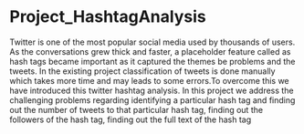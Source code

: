 # Project_HashtagAnalysis

Twitter is one of the most popular social media used by thousands of users.
As the conversations grew thick and faster, a placeholder feature called as hash tags became important as it captured the themes be problems and the tweets. 
In the existing project classification of tweets is done manually which takes more time and may leads to some errors.To overcome this we have introduced this twitter hashtag analysis.
In this project we address the challenging problems regarding identifying a particular hash tag and finding out the number of tweets to that particular hash tag, finding out the followers of the hash tag, finding out the full text of the hash tag
